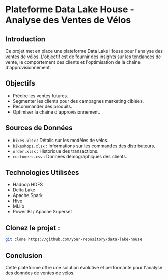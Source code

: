 # Plateforme Data Lake House - Analyse des Ventes de Vélos

## Introduction

Ce projet met en place une plateforme Data Lake House pour l'analyse des ventes de vélos. L'objectif est de fournir des insights sur les tendances de vente, le comportement des clients et l'optimisation de la chaîne d'approvisionnement.

## Objectifs

- Prédire les ventes futures.
- Segmenter les clients pour des campagnes marketing ciblées.
- Recommander des produits.
- Optimiser la chaîne d'approvisionnement.

## Sources de Données

- `bikes.xlsx` : Détails sur les modèles de vélos.
- `bikeshops.xlsx` : Informations sur les commandes des distributeurs.
- `order.xlsx` : Historique des transactions.
- `customers.csv` : Données démographiques des clients.

## Technologies Utilisées

- Hadoop HDFS
- Delta Lake
- Apache Spark
- Hive
- MLlib
- Power BI / Apache Superset

## Clonez le projet :
   ```bash
   git clone https://github.com/your-repository/data-lake-house
   ```


## Conclusion

Cette plateforme offre une solution évolutive et performante pour l'analyse des données de ventes de vélos.
